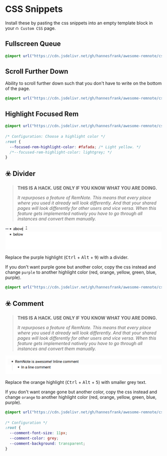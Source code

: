 # CSS Snippets

Install these by pasting the css snippets into an empty template block in your `⮉ Custom CSS` page.

<!-- TODO: Everything is also available from this shared page: https://www.remnote.io/a/custom-css/AonR8HbC9uQG2psFJ -->

## Fullscreen Queue

```css
@import url("https://cdn.jsdelivr.net/gh/hannesfrank/awesome-remnote/css/fullscreen-queue.css");
```

## Scroll Further Down

Ability to scroll further down such that you don't have to write on the bottom of the page.

```css
@import url("https://cdn.jsdelivr.net/gh/hannesfrank/awesome-remnote/css/scroll-further-down.css");
```


## Highlight Focused Rem

```css
@import url("https://cdn.jsdelivr.net/gh/hannesfrank/awesome-remnote/css/highlight-focused-rem.css");

/* Configuration: Choose a highlight color */
:root {
  --focused-rem-highlight-color: #fafada; /* Light yellow. */
  /*--focused-rem-highlight-color: lightgrey; */
}
```

## ☣️ Divider

<blockquote>

**THIS IS A HACK. USE ONLY IF YOU KNOW WHAT YOU ARE DOING.**

_It repurposes a feature of RemNote.
This means that every place where you used it already will look differently.
And that your shared pages will look differently for other users and vice versa.
When this feature gets implemented natively you have to go through all instances and convert them manually._

</blockquote>

![hacky divider](img/hacky-divider.gif)

Replace the purple highlight (<kbd>Ctrl</kbd> + <kbd>Alt</kbd> + <kbd>9</kbd>) with a divider.

If you don't want purple gone but another color, copy the css instead and change `purple` to another highlight color (red, orange, yellow, green, blue, purple).

```css
@import url("https://cdn.jsdelivr.net/gh/hannesfrank/awesome-remnote/css/hacky-divider.css");
```

## ☣️ Comment

<blockquote>

**THIS IS A HACK. USE ONLY IF YOU KNOW WHAT YOU ARE DOING.**

_It repurposes a feature of RemNote.
This means that every place where you used it already will look differently.
And that your shared pages will look differently for other users and vice versa.
When this feature gets implemented natively you have to go through all instances and convert them manually._

</blockquote>

![hacky comment](img/hacky-comment.gif)

Replace the orange highlight (<kbd>Ctrl</kbd> + <kbd>Alt</kbd> + <kbd>5</kbd>) with smaller grey text.

If you don't want orange gone but another color, copy the css instead and change `orange` to another highlight color (red, orange, yellow, green, blue, purple).

```css
@import url("https://cdn.jsdelivr.net/gh/hannesfrank/awesome-remnote/css/hacky-comment.css");

/* Configuration */
:root {
  --comment-font-size: 11px;
  --comment-color: grey;
  --comment-background: transparent;
}
```
